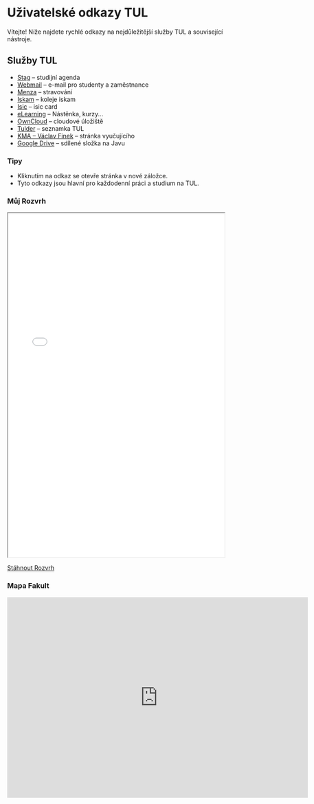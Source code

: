 # Uživatelské odkazy TUL

Vítejte! Níže najdete rychlé odkazy na nejdůležitější služby TUL a související nástroje.

## Služby TUL

- [Stag](https://stag.tul.cz/) – studijní agenda
- [Webmail](https://webmail.tul.cz/) – e-mail pro studenty a zaměstnance
- [Menza](https://menza.tul.cz/) – stravování
- [Iskam](https://iskam.tul.cz/) – koleje iskam
- [Isic](https://cards.tul.cz/) – isic card
- [eLearning](https://elearning.tul.cz/) – Nástěnka, kurzy...
- [OwnCloud](https://owncloud.cesnet.cz/) – cloudové úložiště
- [Tulder](https://tulder.mti.tul.cz/) – seznamka TUL
- [KMA – Václav Finek](https://kma.fp.tul.cz/department/members/vaclav-finek?view=article&id=48:finek-matematika123&catid=11:cat-edu-subjects) – stránka vyučujícího
- [Google Drive](https://drive.google.com/drive/u/1/folders/1OLXD6Pv7yCEm5o8g2aW8sDcLoXH-jVgZ) – sdílené složka na Javu

### Tipy

- Kliknutím na odkaz se otevře stránka v nové záložce.
- Tyto odkazy jsou hlavní pro každodenní práci a studium na TUL.

### Můj Rozvrh

<iframe src="rozvrh_student.pdf" width="100%" height="800px"></iframe>

[Stáhnout Rozvrh](rozvrh_student.pdf)

### Mapa Fakult

<iframe style="border:none" src="https://mapy.com/s/hehomumume" width="700" height="466" frameborder="0"></iframe>
